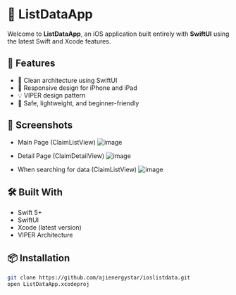 # 📱 ListDataApp

Welcome to **ListDataApp**, an iOS application built entirely with **SwiftUI** using the latest Swift and Xcode features.

## 🚀 Features

- 🌟 Clean architecture using SwiftUI
- 📱 Responsive design for iPhone and iPad
- 💡 VIPER design pattern
- 🔐 Safe, lightweight, and beginner-friendly

## 📸 Screenshots
- Main Page (ClaimListView)
![image](https://github.com/user-attachments/assets/1b89e0f6-83ee-47a9-817f-9257927a12d7)

- Detail Page (ClaimDetailView)
![image](https://github.com/user-attachments/assets/84884a91-3a74-40ef-8d8b-53b61d2bcfca)

- When searching for data (ClaimListView)
![image](https://github.com/user-attachments/assets/567536ff-2219-4382-be1a-b5fc97787167)



## 🛠️ Built With

- Swift 5+
- SwiftUI
- Xcode (latest version)
- VIPER Architecture

## 📦 Installation

```bash
git clone https://github.com/ajienergystar/ioslistdata.git
open ListDataApp.xcodeproj
